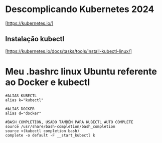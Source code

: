 # Descomplicando Kubernetes 2024

[https://kubernetes.io/]

## Instalação kubectl

[https://kubernetes.io/docs/tasks/tools/install-kubectl-linux/]

# Meu .bashrc linux Ubuntu referente ao Docker e kubectl

```
#ALIAS KUBECTL
alias k="kubectl"

#ALIAS DOCKER
alias d="docker"

#BASH_COMPLETION, USADO TAMBÉM PARA KUBECTL AUTO COMPLETE
source /usr/share/bash-completion/bash_completion
source <(kubectl completion bash)
complete -o default -F __start_kubectl k
```
